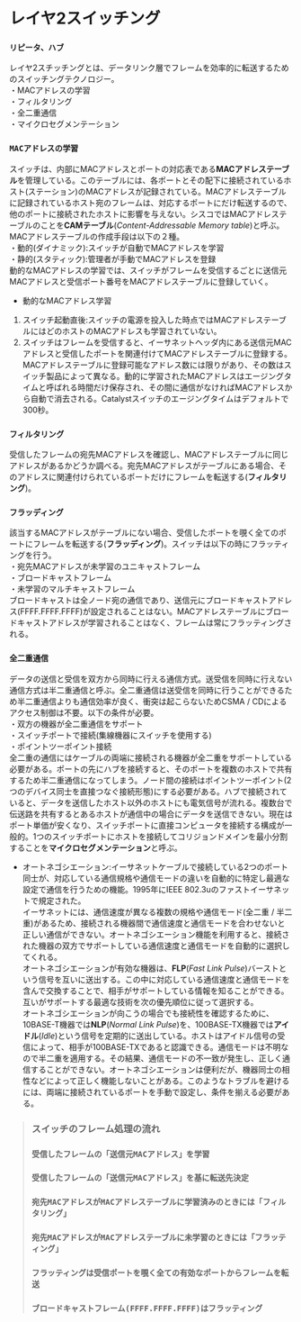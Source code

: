 # レイヤ2スイッチング

### `リピータ、ハブ`
レイヤ2スチッチングとは、データリンク層でフレームを効率的に転送するためのスイッチングテクノロジー。  
・MACアドレスの学習  
・フィルタリング  
・全二重通信  
・マイクロセグメンテーション

### `MACアドレスの学習`
スイッチは、内部にMACアドレスとポートの対応表である**MACアドレステーブル**を管理している。このテーブルには、各ポートとその配下に接続されているホスト(ステーション)のMACアドレスが記録されている。MACアドレステーブルに記録されているホスト宛のフレームは、対応するポートにだけ転送するので、他のポートに接続されたホストに影響を与えない。シスコではMACアドレステーブルのことを**CAMテーブル**(*Content-Addressable Memory table*)と呼ぶ。MACアドレステーブルの作成手段は以下の２種。  
・動的(ダイナミック):スイッチが自動でMACアドレスを学習  
・静的(スタティック):管理者が手動でMACアドレスを登録  
動的なMACアドレスの学習では、スイッチがフレームを受信するごとに送信元MACアドレスと受信ポート番号をMACアドレステーブルに登録していく。
- 動的なMACアドレス学習
1. スイッチ起動直後:スイッチの電源を投入した時点ではMACアドレステーブルにはどのホストのMACアドレスも学習されていない。
2. スイッチはフレームを受信すると、イーサネットヘッダ内にある送信元MACアドレスと受信したポートを関連付けてMACアドレステーブルに登録する。MACアドレステーブルに登録可能なアドレス数には限りがあり、その数はスイッチ製品によって異なる。動的に学習されたMACアドレスはエージングタイムと呼ばれる時間だけ保存され、その間に通信がなければMACアドレスから自動で消去される。Catalystスイッチのエージングタイムはデフォルトで300秒。

### `フィルタリング`
受信したフレームの宛先MACアドレスを確認し、MACアドレステーブルに同じアドレスがあるかどうか調べる。宛先MACアドレスがテーブルにある場合、そのアドレスに関連付けられているポートだけにフレームを転送する(**フィルタリング**)。

### `フラッディング`
該当するMACアドレスがテーブルにない場合、受信したポートを覗く全てのポートにフレームを転送する(**フラッディング**)。スイッチは以下の時にフラッティングを行う。  
・宛先MACアドレスが未学習のユニキャストフレーム  
・ブロードキャストフレーム  
・未学習のマルチキャストフレーム  
ブロードキャストは全ノード宛の通信であり、送信元にブロードキャストアドレス(FFFF.FFFF.FFFF)が設定されることはない。MACアドレステーブルにブロードキャストアドレスが学習されることはなく、フレームは常にフラッティングされる。

### `全二重通信`
データの送信と受信を双方から同時に行える通信方式。送受信を同時に行えない通信方式は半二重通信と呼ぶ。全二重通信は送受信を同時に行うことができるため半二重通信よりも通信効率が良く、衝突は起こらないためCSMA / CDによるアクセス制御は不要。以下の条件が必要。  
・双方の機器が全二重通信をサポート  
・スイッチポートで接続(集線機器にスイッチを使用する)  
・ポイントツーポイント接続  
全二重の通信にはケーブルの両端に接続される機器が全二重をサポートしている必要がある。ポートの先にハブを接続すると、そのポートを複数のホストで共有するため半二重通信になってしまう。ノード間の接続はポイントツーポイント(2つのデバイス同士を直接つなぐ接続形態)にする必要がある。ハブで接続されていると、データを送信したホスト以外のホストにも電気信号が流れる。複数台で伝送路を共有するとあるホストが通信中の場合にデータを送信できない。現在はポート単価が安くなり、スイッチポートに直接コンピュータを接続する構成が一般的。1つのスイッチポートにホストを接続してコリジョンドメインを最小分割することを**マイクロセグメンテーション**と呼ぶ。

- オートネゴシエーション:イーサネットケーブルで接続している2つのポート同士が、対応している通信規格や通信モードの違いを自動的に特定し最適な設定で通信を行うための機能。1995年にIEEE 802.3uのファストイーサネットで規定された。  
イーサネットには、通信速度が異なる複数の規格や通信モード(全二重 / 半二重)があるため、接続される機器間で通信速度と通信モードを合わせないと正しい通信ができない。オートネゴシエーション機能を利用すると、接続された機器の双方でサポートしている通信速度と通信モードを自動的に選択してくれる。  
オートネゴシエーションが有効な機器は、**FLP**(*Fast Link Pulse*)バーストという信号を互いに送出する。この中に対応している通信速度と通信モードを含んで交換することで、相手がサポートしている情報を知ることができる。互いがサポートする最適な技術を次の優先順位に従って選択する。  
オートネゴシエーションが向こうの場合でも接続性を確認するために、10BASE-T機器では**NLP**(*Normal Link Pulse*)を、100BASE-TX機器では**アイドル**(*Idle*)という信号を定期的に送出している。ホストはアイドル信号の受信によって、相手が100BASE-TXであると認識できる。通信モードは不明なので半二重を適用する。その結果、通信モードの不一致が発生し、正しく通信することができない。オートネゴシエーションは便利だが、機器同士の相性などによって正しく機能しないことがある。このようなトラブルを避けるには、両端に接続されているポートを手動で設定し、条件を揃える必要がある。

> ### スイッチのフレーム処理の流れ
> ### `受信したフレームの「送信元MACアドレス」を学習`
> ### `受信したフレームの「送信元MACアドレス」を基に転送先決定`
> ### `宛先MACアドレスがMACアドレステーブルに学習済みのときには「フィルタリング」`
> ### `宛先MACアドレスがMACアドレステーブルに未学習のときには「フラッティング」`
> ### `フラッティングは受信ポートを覗く全ての有効なポートからフレームを転送`
> ### `ブロードキャストフレーム(FFFF.FFFF.FFFF)はフラッティング`

